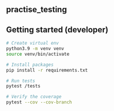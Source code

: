 ## practise_testing


## Getting started (developer)

```bash
# Create virtual env
python3.9 -m venv venv
source venv/bin/activate

# Install packages
pip install -r requirements.txt

# Run tests
pytest /tests

# Verify the coverage
pytest --cov --cov-branch

```
